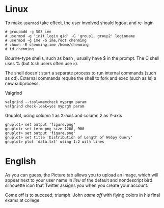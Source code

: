 Linux
====
To make `usermod` take effect, the user involved should logout and re-login

    # groupadd -g 503 ime
    # usermod -g 'init_login_gid' -G 'group1, group2' loginname
    # usermod -g ime -G ime,root chenming
    # chown -R chenming:ime /home/chenming
    # id chenming

Bourne-type shells, such as bash , usually have $ in the prompt. The C shell
uses % (but tcsh users often use `>`). 

The shell doesn't start a separate process to run internal commands (such as
cd). External commands require the shell to fork and exec (such as ls) a
new subprocess.

Valgrind

    valgrind --tool=memcheck myprgm param 
    valgrind check-leak=yes myprgm param

Gnuplot, using column 1 as X-axis and column 2 as Y-axis

    gnuplot> set output 'figure.png'
    gnuplot> set term png size 1200, 900
    gnuplot> set output 'figure.png' 
    gnuplot> set title 'Distribution of Length of Webpy Query'
    gnuplot> plot 'data.txt' using 1:2 with lines



English
====
As you can guess, the Picture tab allows you to upload an image, which will
appear next to your user name in *lieu* of the default and nondescript bird
silhouette icon that Twitter assigns you when you create your account.

Come off is to succeed; triumph. John *came off* with flying colors in his final
exams at college.

